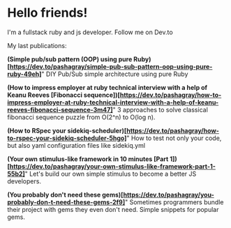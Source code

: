 # Hello friends!

I'm a fullstack ruby and js developer. Follow me on Dev.to

My last publications:

__(Simple pub/sub pattern (OOP) using pure Ruby)[https://dev.to/pashagray/simple-pub-sub-pattern-oop-using-pure-ruby-49eh]__"
DIY Pub/Sub simple architecture using pure Ruby

__(How to impress employer at ruby technical interview with a help of Keanu Reeves [Fibonacci sequence])[https://dev.to/pashagray/how-to-impress-employer-at-ruby-technical-interview-with-a-help-of-keanu-reeves-fibonacci-sequence-3m47]__"
3 approaches to solve classical fibonacci sequence puzzle from O(2^n) to O(log n).

__(How to RSpec your sidekiq-scheduler)[https://dev.to/pashagray/how-to-rspec-your-sidekiq-scheduler-5hgo]__"
How to test not only your code, but also yaml configuration files like sidekiq.yml

__(Your own stimulus-like framework in 10 minutes [Part 1])[https://dev.to/pashagray/your-own-stimulus-like-framework-part-1-55b2]__"
Let's build our own simple stimulus to become a better JS developers.

__(You probably don't need these gems)[https://dev.to/pashagray/you-probably-don-t-need-these-gems-2f9]__"
Sometimes programmers bundle their project with gems they even don't need. Simple snippets for popular gems.



